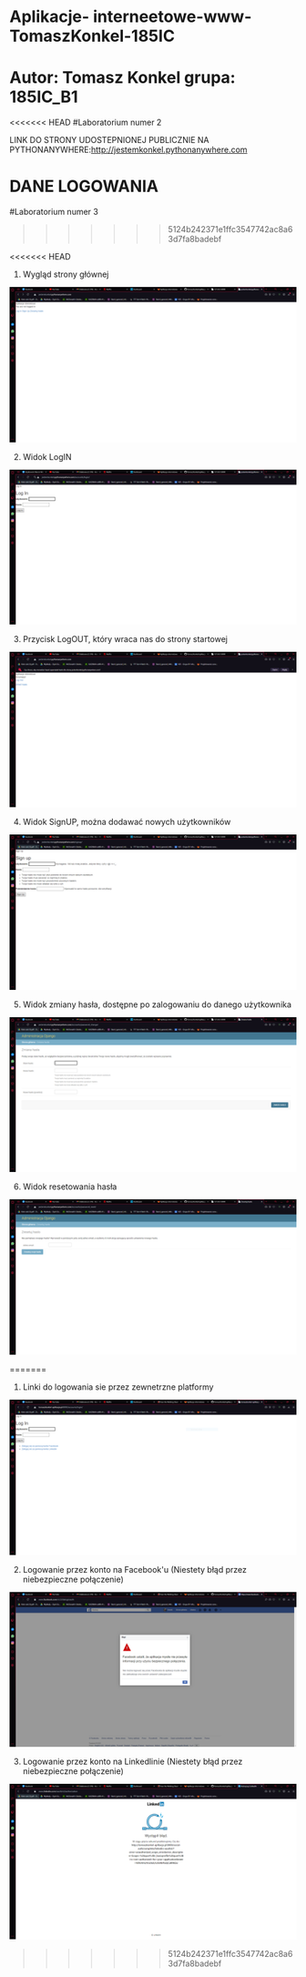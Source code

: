 # Aplikacje- interneetowe-www-TomaszKonkel-185IC
# Autor: Tomasz Konkel grupa: 185IC_B1

<<<<<<< HEAD
#Laboratorium numer 2

LINK DO STRONY UDOSTEPNIONEJ PUBLICZNIE NA PYTHONANYWHERE:http://jestemkonkel.pythonanywhere.com

DANE LOGOWANIA
=======
#Laboratorium numer 3


>>>>>>> 5124b242371e1ffc3547742ac8a63d7fa8badebf




<<<<<<< HEAD
1. Wygląd strony głównej

![alt text](https://github.com/TomaszKonkel/aplikacje-internetowe-TomaszKonkel-185ic/blob/master/Labki2/Zdjecia/1.1.PNG)	

2. Widok LogIN

![alt text](https://github.com/TomaszKonkel/aplikacje-internetowe-TomaszKonkel-185ic/blob/master/Labki2/Zdjecia/1.PNG)	

3. Przycisk LogOUT, który wraca nas do strony startowej

![alt text](https://github.com/TomaszKonkel/aplikacje-internetowe-TomaszKonkel-185ic/blob/master/Labki2/Zdjecia/2.PNG)	

4. Widok SignUP, można dodawać nowych użytkowników

![alt text](https://github.com/TomaszKonkel/aplikacje-internetowe-TomaszKonkel-185ic/blob/master/Labki2/Zdjecia/3.PNG)	

5. Widok zmiany hasła, dostępne po zalogowaniu do danego użytkownika

![alt text](https://github.com/TomaszKonkel/aplikacje-internetowe-TomaszKonkel-185ic/blob/master/Labki2/Zdjecia/4.PNG)	

6. Widok resetowania hasła

![alt text](https://github.com/TomaszKonkel/aplikacje-internetowe-TomaszKonkel-185ic/blob/master/Labki2/Zdjecia/5.PNG)	


					
=======
1. Linki do logowania sie przez zewnetrzne platformy 

![alt text](https://github.com/TomaszKonkel/aplikacje-internetowe-TomaszKonkel-185ic/blob/master/Labki3/Zdjecia_lab3/1.PNG)	

2. Logowanie przez konto na Facebook'u (Niestety błąd przez niebezpieczne połączenie)

![alt text](https://github.com/TomaszKonkel/aplikacje-internetowe-TomaszKonkel-185ic/blob/master/Labki3/Zdjecia_lab3/2.PNG)	

3. Logowanie przez konto na Linkedlinie (Niestety błąd przez niebezpieczne połączenie)


![alt text](https://github.com/TomaszKonkel/aplikacje-internetowe-TomaszKonkel-185ic/blob/master/Labki3/Zdjecia_lab3/3.PNG)	
>>>>>>> 5124b242371e1ffc3547742ac8a63d7fa8badebf
